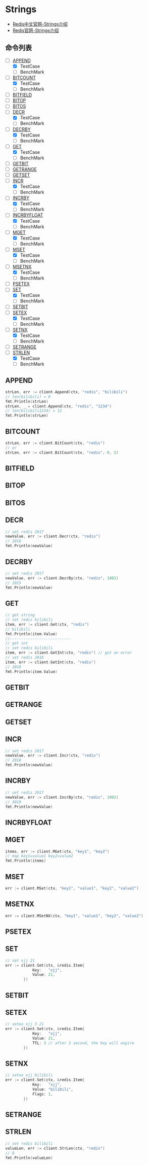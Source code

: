 # Strings
- [Redis中文官网-Strings介绍](http://www.redis.cn/commands.html#string)
- [Redis官网-Strings介绍](https://redis.io/commands#string)
## 命令列表 
- [ ] [APPEND](#APPEND)
    - [x] TestCase
    - [ ] BenchMark
- [ ] [BITCOUNT](#BITCOUNT)
    - [x] TestCase
    - [ ] BenchMark
- [ ] [BITFIELD](#BITFIELD)
- [ ] [BITOP](#BITOP)
- [ ] [BITOS](#BITOS)
- [ ] [DECR](#DECR)
    - [x] TestCase
    - [ ] BenchMark
- [ ] [DECRBY](#DECRBY)
    - [x] TestCase
    - [ ] BenchMark
- [ ] [GET](#GET)
    - [x] TestCase
    - [ ] BenchMark
- [ ] [GETBIT](#GETBIT)
- [ ] [GETRANGE](#GETRANGE)
- [ ] [GETSET](#GETSET)
- [ ] [INCR](#INCR)
    - [x] TestCase
    - [ ] BenchMark
- [ ] [INCRBY](#INCRBY)
    - [x] TestCase
    - [ ] BenchMark
- [ ] [INCRBYFLOAT](#INCRBYFLOAT)
    - [x] TestCase
    - [ ] BenchMark
- [ ] [MGET](#MGET)
    - [x] TestCase
    - [ ] BenchMark
- [ ] [MSET](#MSET)
    - [x] TestCase
    - [ ] BenchMark
- [ ] [MSETNX](#MSETNX)
    - [x] TestCase
    - [ ] BenchMark
- [ ] [PSETEX](#PSETEX)
- [ ] [SET](#SET)
    - [x] TestCase
    - [ ] BenchMark
- [ ] [SETBIT](#SETBIT)
- [ ] [SETEX](#SETEX)
    - [x] TestCase
    - [ ] BenchMark
- [ ] [SETNX](#SETNX)
    - [x] TestCase
    - [ ] BenchMark
- [ ] [SETRANGE](#SETRANGE)
- [ ] [STRLEN](#STRLEN)
    - [x] TestCase
    - [ ] BenchMark
## <span id="APPEND">APPEND</span>
```go
strLen, err := client.Append(ctx, "redis", "bilibili")
// len(bilibili) = 8
fmt.Println(strLen)
strLen, _ = client.Append(ctx, "redis", "1234")
// len(bilibili1234) = 12
fmt.Println(strLen)
```
## <span id="BITCOUNT">BITCOUNT</span>
```go
strLen, err := client.BitCount(ctx, "redis")
// or
strLen, err := client.BitCount(ctx, "redis", 0, 2)
```
## <span id="BITFIELD">BITFIELD</span>
## <span id="BITOP">BITOP</span>
## <span id="BITOS">BITOS</span>
## <span id="DECR">DECR</span>
```go
// set redis 2017
newValue, err := client.Decr(ctx, "redis")
// 2016
fmt.Println(newValue)
```
## <span id="DECRBY">DECRBY</span>
```go
// set redis 2017
newValue, err := client.DecrBy(ctx, "redis", 1002)
// 1015
fmt.Println(newValue)
```
## <span id="GET">GET</span>
```go
// get string
// set redis bilibili
item, err := client.Get(ctx, "redis")
// bilibili
fmt.Println(item.Value)
//---------------------------
// get int
// set redis bilibili
item, err := client.GetInt(ctx, "redis") // got an error
// set redis 2018
item, err := client.GetInt(ctx, "redis")
// 2018
fmt.Println(item.Value)
```
## <span id="GETBIT">GETBIT</span>
## <span id="GETRANGE">GETRANGE</span>
## <span id="GETSET">GETSET</span>
## <span id="INCR">INCR</span>
```go
// set redis 2017
newValue, err := client.Incr(ctx, "redis")
// 2018
fmt.Println(newValue)
```
## <span id="INCRBY">INCRBY</span>
```go
// set redis 2017
newValue, err := client.IncrBy(ctx, "redis", 1002)
// 3019
fmt.Println(newValue)
```
## <span id="INCRBYFLOAT">INCRBYFLOAT</span>
## <span id="MGET">MGET</span>
```go
items, err := client.MGet(ctx, "key1", "key2")
// map key1=value1 key2=value2
fmt.Println(items)
```
## <span id="MSET">MSET</span>
```go
err := client.MSet(ctx, "key1", "value1", "key2", "value2")
```
## <span id="MSETNX">MSETNX</span>
```go
err := client.MSetNX(ctx, "key1", "value1", "key2", "value2")
```
## <span id="PSETEX">PSETEX</span>
## <span id="SET">SET</span>
```go
// set xjj 21 
err := client.Set(ctx, &redis.Item{
            Key:   "xjj",
            Value: 21,
        })
```
## <span id="SETBIT">SETBIT</span>
## <span id="SETEX">SETEX</span>
```go
// setex xjj 3 21 
err := client.Set(ctx, &redis.Item{
            Key:   "xjj",
            Value: 21,
            TTL: 3 // after 3 second, the key will expire
        })
```
## <span id="SETNX">SETNX</span>
```go
// setnx xjj bilibili
err := client.Set(ctx, &redis.Item{
            Key:   "xjj",
            Value: "bilibili",
            Flags: 1,
        })
```
## <span id="SETRANGE">SETRANGE</span>
## <span id="STRLEN">STRLEN</span>
```go
// set redis bilibili
valueLen, err := client.StrLen(ctx, "redis")
// 8
fmt.Println(valueLen)
```




































































